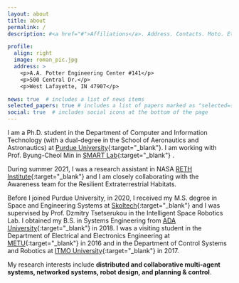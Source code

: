 ```yaml
---
layout: about
title: about
permalink: /
description: #<a href="#">Affiliations</a>. Address. Contacts. Moto. Etc.

profile:
  align: right
  image: roman_pic.jpg
  address: >
    <p>A.A. Potter Engineering Center #141</p>
    <p>500 Central Dr.</p>
    <p>West Lafayette, IN 47907</p>

news: true  # includes a list of news items
selected_papers: true # includes a list of papers marked as "selected={true}"
social: true  # includes social icons at the bottom of the page
---
```

I am a Ph.D. student in the Department of Computer and Information Technology (with a dual-degree in the School of Aeronautics and Astronautics) at [Purdue University](https://www.purdue.edu/){:target="\_blank"}. I am working with Prof. Byung-Cheol Min in [SMART Lab](http://www.smart-laboratory.org/){:target="\_blank"} . 

During summer 2021, I was a research assistant in NASA [RETH Institute](https://www.purdue.edu/rethi/){:target="\_blank"} and I am closely collaborating with the Awareness team for the Resilient Extraterrestrial Habitats. 

Before I joined Purdue University, in 2020, I received my M.S. degree in Space and Engineering Systems at [Skoltech](https://www.skoltech.ru/en/){:target="\_blank"} and I was supervised by Prof. Dzmitry Tsetserukou in the Intelligent Space Robotics Lab. I obtained my B.S. in Systems Engineering from [ADA University](https://www.ada.edu.az/){:target="\_blank"} in 2018. I was a visiting student in the Department of Electrical and Electronics Engineering at [METU](https://www.metu.edu.tr/){:target="\_blank"}  in 2016 and in the Department of Control Systems and Robotics at [ITMO University](https://en.itmo.ru/){:target="\_blank"}  in 2017. 

My research interests include **distributed and collaborative multi-agent systems, networked systems, robot design, and planning & control**. 

<!-- Write your biography here. Tell the world about yourself. Link to your favorite [subreddit](http://reddit.com). You can put a picture in, too. The code is already in, just name your picture `prof_pic.jpg` and put it in the `img/` folder.

Put your address / P.O. box / other info right below your picture. You can also disable any these elements by editing `profile` property of the YAML header of yoyour `_pages/about.md`. Edit `_bibliography/papers.bib` and Jekyll will render your [publications page](/al-folio/publications/) automatically.

Link to your social media connections, too. This theme is set up to use [Font Awesome icons](http://fortawesome.github.io/Font-Awesome/) and [Academicons](https://jpswalsh.github.io/academicons/), like the ones below. Add your Facebook, Twitter, LinkedIn, Google Scholar, or just disable all of them.
 -->